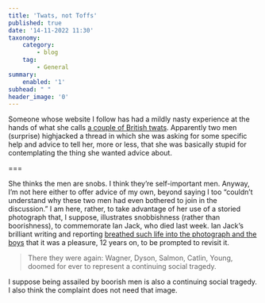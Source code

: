 ```yaml
---
title: 'Twats, not Toffs'
published: true
date: '14-11-2022 11:30'
taxonomy:
    category:
        - blog
    tag:
        - General
summary:
    enabled: '1'
subhead: " "
header_image: '0'
---
```


Someone whose website I follow has had a mildly nasty experience at the hands of what she calls <a class="u-in-reply-to" href="https://gherkinstomatoes.com/2022/11/13/snobbery-isnt-just-for-the-upper-classes-an-incident-with-a-couple-of-british-twats/" >a couple of British twats</a >. Apparently two men (surprise) highjacked a thread in which she was asking for some specific help and advice to tell her, more or less, that she was basically stupid for contemplating the thing she wanted advice about.

===

She thinks the men are snobs. I think they’re self-important men. Anyway, I’m not here either to offer advice of my own, beyond saying I too “couldn’t understand why these two men had even bothered to join in the discussion.” I am here, rather, to take advantage of her use of a storied photograph that, I suppose, illustrates snobbishness (rather than boorishness), to commemorate Ian Jack, who died last week. Ian Jack’s brilliant writing and reporting [breathed such life into the photograph and the boys](https://www.economist.com/1843/2010/03/20/five-boys-the-story-of-a-picture) that it was a pleasure, 12 years on, to be prompted to revisit it.

> There they were again: Wagner, Dyson, Salmon, Catlin, Young, doomed for ever to represent a continuing social tragedy.

I suppose being assailed by boorish men is also a continuing social tragedy. I also think the complaint does not need that image.
